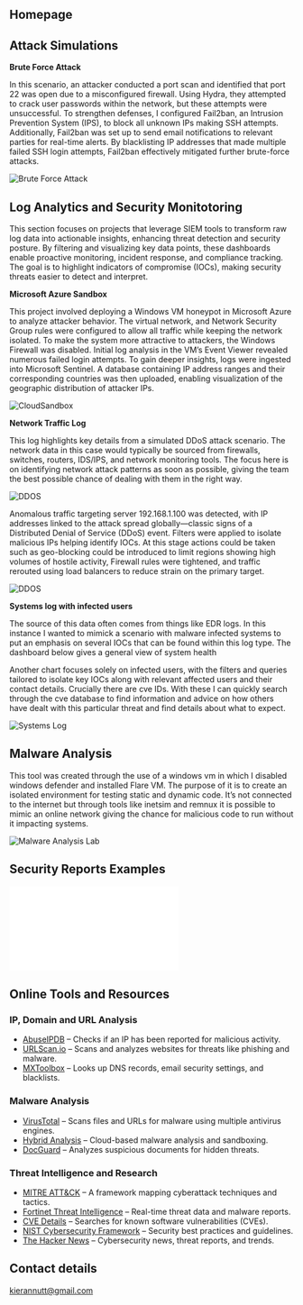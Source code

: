 ##  Homepage

##  Attack Simulations

**Brute Force Attack**

In this scenario, an attacker conducted a port scan and identified that port 22 was open due to a misconfigured firewall. Using Hydra, they attempted to crack user passwords within the network, but these attempts were unsuccessful. To strengthen defenses, I configured Fail2ban, an Intrusion Prevention System (IPS), to block all unknown IPs making SSH attempts. Additionally, Fail2ban was set up to send email notifications to relevant parties for real-time alerts. By blacklisting IP addresses that made multiple failed SSH login attempts, Fail2ban effectively mitigated further brute-force attacks.

![Brute Force Attack](BruteForceAttack.png)




## Log Analytics and Security Monitotoring

This section focuses on projects that leverage SIEM tools to transform raw log data into actionable insights, enhancing threat detection and security posture. By filtering and visualizing key data points, these dashboards enable proactive monitoring, incident response, and compliance tracking. The goal is to highlight indicators of compromise (IOCs), making security threats easier to detect and interpret.

**Microsoft Azure Sandbox**

This project involved deploying a Windows VM honeypot in Microsoft Azure to analyze attacker behavior. The virtual network, and Network Security Group rules were configured to allow all traffic while keeping the network isolated. To make the system more attractive to attackers, the Windows Firewall was disabled.
Initial log analysis in the VM’s Event Viewer revealed numerous failed login attempts. To gain deeper insights, logs were ingested into Microsoft Sentinel. A database containing IP address ranges and their corresponding countries was then uploaded, enabling visualization of the geographic distribution of attacker IPs.


![CloudSandbox](CloudProject.png)

**Network Traffic Log**

This log highlights key details from a simulated DDoS attack scenario. The network data in this case would typically be sourced from firewalls, switches, routers, IDS/IPS, and network monitoring tools. The focus here is on identifying network attack patterns as soon as possible, giving the team the best possible chance of dealing with them in the right way.

![DDOS](DDOS1.JPG)

Anomalous traffic targeting server 192.168.1.100 was detected, with IP addresses linked to the attack spread globally—classic signs of a Distributed Denial of Service (DDoS) event. Filters were applied to isolate malicious IPs helping identify IOCs. At this stage actions could be taken such as geo-blocking could be introduced to limit regions showing high volumes of hostile activity,  Firewall rules were tightened, and traffic rerouted using load balancers to reduce strain on the primary target.

![DDOS](DDOS2.JPG)


**Systems log with infected users**

The source of this data often comes from things like EDR logs. In this instance I wanted to mimick a scenario with malware infected systems to put an emphasis on several IOCs that can be found within this log type. The dashboard below gives a general view of system health


Another chart focuses solely on infected users, with the filters and queries tailored to isolate key IOCs along with relevant affected users and their contact details. Crucially there are cve IDs. With these I can quickly search through the cve database to find information and advice on how others have dealt with this particular threat and find details about what to expect.


![Systems Log](SystemsLog3.png)




## Malware Analysis


This tool was created through the use of a windows vm in which I disabled windows defender and installed Flare VM. The purpose of it is to create an isolated environment for testing static and dynamic code. It’s not connected to the internet but through tools like inetsim and remnux it is possible to mimic an online network giving the chance for malicious code to run without it impacting systems. 


![Malware Analysis Lab](MalwareAnalysisLab2.png)


## Security Reports Examples
![Incident Report example](IncidentReport.pdf)

## Online Tools and Resources 

### IP, Domain and URL Analysis  
- [AbuseIPDB](https://www.abuseipdb.com/) – Checks if an IP has been reported for malicious activity.  
- [URLScan.io](https://urlscan.io/) – Scans and analyzes websites for threats like phishing and malware.  
- [MXToolbox](https://mxtoolbox.com/) – Looks up DNS records, email security settings, and blacklists.  

### Malware Analysis  
- [VirusTotal](https://www.virustotal.com/) – Scans files and URLs for malware using multiple antivirus engines.  
- [Hybrid Analysis](https://www.hybrid-analysis.com/) – Cloud-based malware analysis and sandboxing.  
- [DocGuard](https://www.docguard.io/) – Analyzes suspicious documents for hidden threats.  

### Threat Intelligence and Research  
- [MITRE ATT&CK](https://attack.mitre.org/) – A framework mapping cyberattack techniques and tactics.  
- [Fortinet Threat Intelligence](https://www.fortiguard.com/) – Real-time threat data and malware reports.  
- [CVE Details](https://www.cvedetails.com/) – Searches for known software vulnerabilities (CVEs).  
- [NIST Cybersecurity Framework](https://www.nist.gov/cyberframework/) – Security best practices and guidelines.  
- [The Hacker News](https://thehackernews.com/) – Cybersecurity news, threat reports, and trends.


## Contact details

kierannutt@gmail.com 
